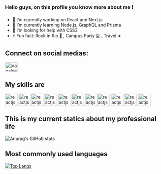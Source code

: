 ### Hello guys, on this profile you know more about me ❗

<!--
**joaoalvescs/joaoalvescs** is a ✨ _special_ ✨ repository because its `README.md` (this file) appears on your GitHub profile.

Here are some ideas to get you started:
-->
- 🔭 I’m currently working on React and Next.js
- 🌱 I’m currently learning Node.js, GraphQL and Prisma
- 🤔 I’m looking for help with CSS3
- ⚡ Fun fact: Rock in Rio 🎸 , Campus Party 💻 , Travel ✈️

## Connect on social medias:


<a href="https://www.linkedin.com/in/joaoalvescs/" target="_blank">
<img align="center" alt="joaoalves-LinkedIn" height="30" width="40" src="https://cdn.jsdelivr.net/gh/devicons/devicon/icons/linkedin/linkedin-original.svg" style="max-width:100%;">
</a>

## My skills are

<img align="center" alt="reactjs" height="40" width="40" src="https://cdn.jsdelivr.net/gh/devicons/devicon/icons/react/react-original.svg" style="max-width:100%;"></img>
<img align="center" alt="reactjs" height="40" width="40" src="https://cdn.jsdelivr.net/gh/devicons/devicon/icons/nextjs/nextjs-original-wordmark.svg" style="max-width:100%;"></img><img align="center" alt="reactjs" height="40" width="40" src="https://cdn.jsdelivr.net/gh/devicons/devicon/icons/figma/figma-original.svg" style="max-width:100%;"></img>
<img align="center" alt="reactjs" height="40" width="40" src="https://cdn.jsdelivr.net/gh/devicons/devicon/icons/photoshop/photoshop-line.svg" style="max-width:100%;"></img>
<img align="center" alt="reactjs" height="40" width="40" src="https://cdn.jsdelivr.net/gh/devicons/devicon/icons/html5/html5-original.svg" style="max-width:100%;"></img>
<img align="center" alt="reactjs" height="40" width="40" src="https://cdn.jsdelivr.net/gh/devicons/devicon/icons/css3/css3-original.svg" style="max-width:100%;"></img>
<img align="center" alt="reactjs" height="40" width="40" src="https://cdn.jsdelivr.net/gh/devicons/devicon/icons/typescript/typescript-original.svg" style="max-width:100%;"></img><img align="center" alt="reactjs" height="40" width="40" src="https://cdn.jsdelivr.net/gh/devicons/devicon/icons/php/php-original.svg" style="max-width:100%;"></img>
<img align="center" alt="reactjs" height="40" width="40" src="https://cdn.jsdelivr.net/gh/devicons/devicon/icons/wordpress/wordpress-plain.svg" style="max-width:100%;"></img>
<img align="center" alt="reactjs" height="40" width="40" src="https://cdn.jsdelivr.net/gh/devicons/devicon/icons/mysql/mysql-original.svg" style="max-width:100%;"></img>
<img align="center" alt="reactjs" height="40" width="40" src="https://cdn.jsdelivr.net/gh/devicons/devicon/icons/bootstrap/bootstrap-plain.svg" style="max-width:100%;"></img>

## This is my current statics about my professional life

![Anurag's GitHub stats](https://github-readme-stats.vercel.app/api?username=joaoalvescs&show_icons=true&theme=dracula)



## Most commonly used languages
[![Top Langs](https://github-readme-stats.vercel.app/api/top-langs/?username=joaoalvescs&layout=compact)](https://github.com/joaoalvescs/github-readme-stats)








